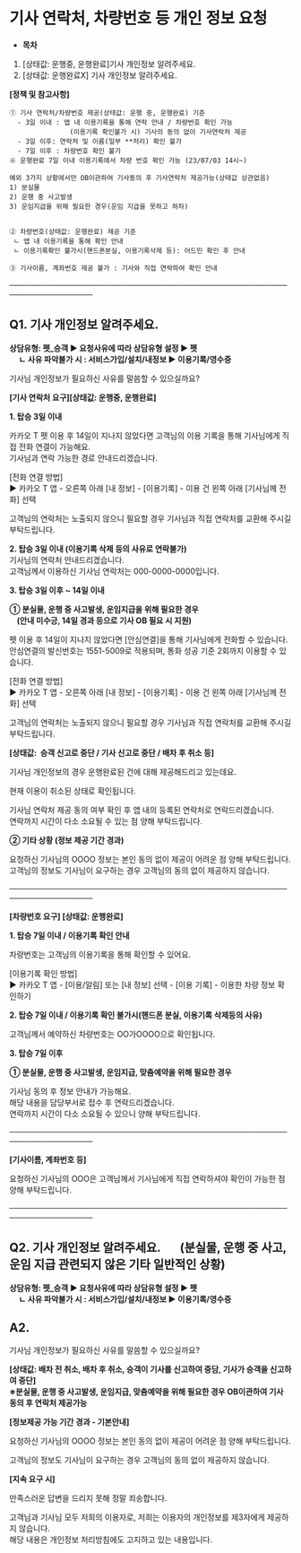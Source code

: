 # 기사 연락처, 차량번호 등 개인 정보 요청

* **목차**

1. [상태값: 운행중, 운행완료]기사 개인정보 알려주세요.
2. [상태값: 운행완료X] 기사 개인정보 알려주세요.

**[정책 및 참고사항]**

```
① 기사 연락처/차량번호 제공(상태값: 운행 중, 운행완료) 기준  
  - 3일 이내 : 앱 내 이용기록을 통해 연락 안내 / 차량번호 확인 가능  
               (이용기록 확인불가 시) 기사의 동의 없이 기사연락처 제공  
  - 3일 이후: 연락처 및 이름(일부 **처리) 확인 불가  
  - 7일 이후 : 차량번호 확인 불가   
※ 운행완료 7일 이내 이용기록에서 차량 번호 확인 가능 (23/07/03 14시~)  
  
예외 3가지 상황에서만 OB이관하여 기사동의 후 기사연락처 제공가능(상태값 상관없음)  
1) 분실물   
2) 운행 중 사고발생   
3) 운임지급을 위해 필요한 경우(운임 지급을 못하고 하차)  
  
  
② 차량번호(상태값: 운행완료) 제공 기준  
 ㄴ 앱 내 이용기록을 통해 확인 안내  
 ㄴ 이용기록확인 불가시(핸드폰분실, 이용기록삭제 등): 어드민 확인 후 안내  
  
③ 기사이름, 계좌번호 제공 불가 : 기사와 직접 연락하여 확인 안내
```

─────────────────────────────────────────────────────────────────

**Q1. 기사 개인정보 알려주세요.**
----------------------

**상담유형: 펫\_승객 **▶** 요청사유에 따라 상담유형 설정 **▶** **펫  
     ㄴ 사유 파악불가 시 : 서비스가입/설치/내정보 ▶ 이용기록/영수증****

기사님 개인정보가 필요하신 사유를 말씀할 수 있으실까요?

**[기사 연락처 요구][상태값: 운행중, 운행완료]**

**1. 탑승 3일 이내**

카카오 T 펫 이용 후 14일이 지나지 않았다면 고객님의 이용 기록을 통해 기사님에게 직접 전화 연결이 가능해요.   
기사님과 연락 가능한 경로 안내드리겠습니다.

[전화 연결 방법]   
▶ 카카오 T 앱 - 오른쪽 아래 [내 정보] - [이용기록] - 이용 건 왼쪽 아래 [기사님께 전화] 선택

고객님의 연락처는 노출되지 않으니 필요할 경우 기사님과 직접 연락처를 교환해 주시길 부탁드립니다.

**2. 탑승 3일 이내 (이용기록 삭제 등의 사유로 연락불가)**  
기사님의 연락처 안내드리겠습니다.   
고객님께서 이용하신 기사님 연락처는 000-0000-0000입니다.

**3. 탑승 3일 이후 ~ 14일 이내**

**① 분실물, 운행 중 사고발생, 운임지급을 위해 필요한 경우   
    (안내 미수긍, 14일 경과 등으로 기사 OB 필요 시 지원)**

펫 이용 후 14일이 지나지 않았다면 [안심연결]을 통해 기사님에게 전화할 수 있습니다.   
안심연결의 발신번호는 1551-5009로 적용되며, 통화 성공 기준 2회까지 이용할 수 있습니다.

[전화 연결 방법]   
▶ 카카오 T 앱 - 오른쪽 아래 [내 정보] - [이용기록] - 이용 건 왼쪽 아래 [기사님께 전화] 선택

고객님의 연락처는 노출되지 않으니 필요할 경우 기사님과 직접 연락처를 교환해 주시길 부탁드립니다.

**[상태값:  승객 신고로 중단 / 기사 신고로 중단 / 배차 후 취소 등]**

기사님 개인정보의 경우 운행완료된 건에 대해 제공해드리고 있는데요.

현재 이용이 취소된 상태로 확인됩니다.

기사님 연락처 제공 동의 여부 확인 후 앱 내의 등록된 연락처로 연락드리겠습니다.  
연락까지 시간이 다소 소요될 수 있는 점 양해 부탁드립니다.

**② 기타 상황 (정보 제공 기간 경과)**

요청하신 기사님의 OOOO 정보는 본인 동의 없이 제공이 어려운 점 양해 부탁드립니다.  
고객님의 정보도 기사님이 요구하는 경우 고객님의 동의 없이 제공하지 않습니다.

─────────────────────────────────────────────────────────────────

**[차량번호 요구] [상태값: 운행완료]**

**1. 탑승 7일 이내 / 이용기록 확인 안내**

차량번호는 고객님의 이용기록을 통해 확인할 수 있어요.

[이용기록 확인 방법]  
▶ 카카오 T 앱 - [이용/알림] 또는 [내 정보] 선택 - [이용 기록] - 이용한 차량 정보 확인하기

**2. 탑승 7일 이내 / 이용기록 확인 불가시(핸드폰 분실, 이용기록 삭제등의 사유)**

고객님께서 예약하신 차량번호는 OO가OOOO으로 확인됩니다.

**3. 탑승 7일 이후**

**① 분실물, 운행 중 사고발생, 운임지급, 맞춤예약을 위해 필요한 경우**

기사님 동의 후 정보 안내가 가능해요.  
해당 내용을 담당부서로 접수 후 연락드리겠습니다.   
연락까지 시간이 다소 소요될 수 있으니 양해 부탁드립니다.

─────────────────────────────────────────────────────────────────

**[기사이름, 계좌번호 등]**

요청하신 기사님의 OOO은 고객님께서 기사님에게 직접 연락하셔야 확인이 가능한 점 양해 부탁드립니다.

─────────────────────────────────────────────────────────────────

**Q2. 기사 개인정보 알려주세요.       (분실물, 운행 중 사고, 운임 지급 관련되지 않은 기타 일반적인 상황)**
---------------------------------------------------------------------

**상담유형: 펫\_승객 **▶** 요청사유에 따라 상담유형 설정 **▶** **펫  
     ㄴ 사유 파악불가 시 : 서비스가입/설치/내정보 ▶ 이용기록/영수증****

**A2.**
-------

기사님 개인정보가 필요하신 사유를 말씀할 수 있으실까요?

**[상태값: 배차 전 취소, 배차 후 취소, 승객이 기사를 신고하여 중담, 기사가 승객을 신고하여 중단]**  
**※분실물, 운행 중 사고발생, 운임지급, 맞춤예약을 위해 필요한 경우 OB이관하여 기사 동의 후 연락처 제공가능**

**[정보제공 가능 기간 경과 - 기본안내]**

요청하신 기사님의 OOOO 정보는 본인 동의 없이 제공이 어려운 점 양해 부탁드립니다.

고객님의 정보도 기사님이 요구하는 경우 고객님의 동의 없이 제공하지 않습니다.

**[지속 요구 시]**

만족스러운 답변을 드리지 못해 정말 죄송합니다.

고객님과 기사님 모두 저희의 이용자로, 저희는 이용자의 개인정보를 제3자에게 제공하지 않습니다.  
해당 내용은 개인정보 처리방침에도 고지하고 있는 내용입니다.
